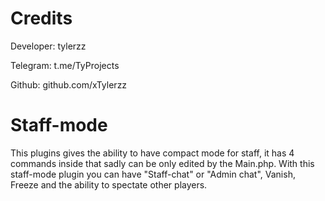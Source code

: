 # Credits

Developer: tylerzz

Telegram: t.me/TyProjects

Github: github.com/xTylerzz

# Staff-mode

This plugins gives the ability to have compact mode for staff, it has 4 commands inside that sadly can be only edited by the Main.php. With this staff-mode plugin you can have "Staff-chat" or "Admin chat", Vanish, Freeze and the ability to spectate other players.
